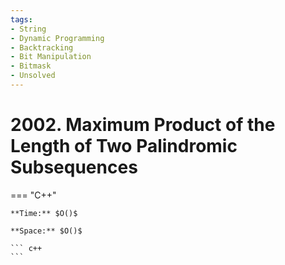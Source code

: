 ```yaml
---
tags:
- String
- Dynamic Programming
- Backtracking
- Bit Manipulation
- Bitmask
- Unsolved
---
```



# 2002. Maximum Product of the Length of Two Palindromic Subsequences

=== "C++"

    **Time:** $O()$

    **Space:** $O()$

    ``` c++
    ```